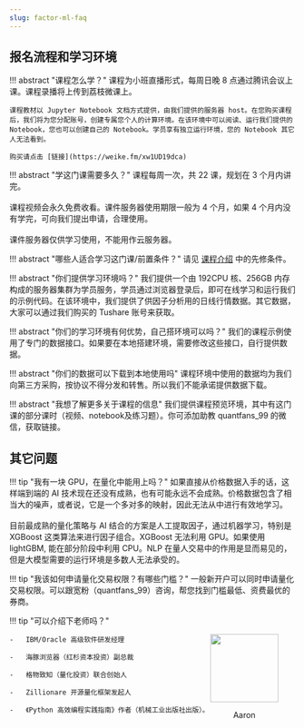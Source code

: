 ```yaml
---
slug: factor-ml-faq
---
```


## 报名流程和学习环境

!!! abstract "课程怎么学？"
    课程为小班直播形式，每周日晚 8 点通过腾讯会议上课。课程录播将上传到荔枝微课上。

    课程教材以 Jupyter Notebook 文档方式提供，由我们提供的服务器 host。在您购买课程后，我们将为您分配账号，创建专属您个人的计算环境。在该环境中可以阅读、运行我们提供的 Notebook，您也可以创建自己的 Notebook。学员享有独立运行环境，您的 Notebook 其它人无法看到。

    购买请点击 [链接](https://weike.fm/xw1UD19dca)

!!! abstract "学这门课需要多久？"
    课程每周一次，共 22 课，规划在 3 个月内讲完。<br><br>
    课程视频会永久免费收看。课件服务器使用期限一般为 4 个月，如果 4 个月内没有学完，可向我们提出申请，合理使用。<br><br>课件服务器仅供学习使用，不能用作云服务器。

!!! abstract "哪些人适合学习这门课/前置条件？"
    请见 [课程介绍](./intro.md) 中的先修条件。

!!! abstract "你们提供学习环境吗？"
    我们提供一个由 192CPU 核、256GB 内存构成的服务器集群为学员服务，学员通过浏览器登录后，即可在线学习和运行我们的示例代码。在该环境中，我们提供了供因子分析用的日线行情数据。其它数据，大家可以通过我们购买的 Tushare 账号来获取。

!!! abstract "你们的学习环境有何优势，自己搭环境可以吗？"
    我们的课程示例使用了专门的数据接口。如果要在本地搭建环境，需要修改这些接口，自行提供数据。

!!! abstract "你们的数据可以下载到本地使用吗"
    课程环境中使用的数据均为我们向第三方采购，按协议不得分发和转售。所以我们不能承诺提供数据下载。

!!! abstract "我想了解更多关于课程的信息"
    我们提供课程预览环境，其中有这门课的部分课时（视频、notebook及练习题）。你可添加助教 quantfans_99 的微信，获取链接。

## 其它问题

!!! tip "我有一块 GPU，在量化中能用上吗？"
    如果直接从价格数据入手的话，这样端到端的 AI 技术现在还没有成熟，也有可能永远不会成熟。价格数据包含了相当大的噪声，或者说，它是一个多对多的映射，因此无法从中进行有效地学习。<br><br>
    目前最成熟的量化策略与 AI 结合的方案是人工提取因子，通过机器学习，特别是 XGBoost 这类算法来进行因子组合。XGBoost 无法利用 GPU。如果使用 lightGBM, 能在部分阶段中利用 CPU。NLP 在量人交易中的作用是显而易见的，但是大模型需要的运行环境是多数人无法承受的。

!!! tip "我该如何申请量化交易权限？有哪些门槛？"
    一般新开户可以同时申请量化交易权限。可以跟宽粉（quantfans_99）咨询，帮您找到门槛最低、资费最优的券商。

!!! tip "可以介绍下老师吗？"
    <div style="width:150px; position: relative;float:right">
        <img src="https://images.jieyu.ai/images/hot/me.png" style="width: 120px; display:inline-block"/>
        <p style="text-align:center;width:120px"> Aaron </p>
    </div>

    -   IBM/Oracle 高级软件研发经理

    -   海豚浏览器（红杉资本投资）副总裁

    -   格物致知（量化投资）联合创始人

    -   Zillionare 开源量化框架发起人

    -   《Python 高效编程实践指南》作者（机械工业出版社出版）。
